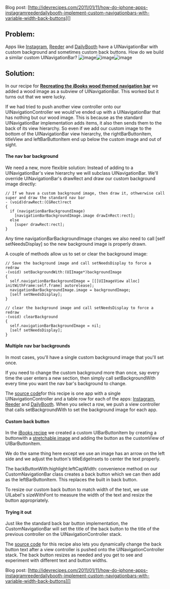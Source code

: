 Blog post: [http://idevrecipes.com/2011/01/11/how-do-iphone-apps-instagramreederdailybooth-implement-custom-navigationbars-with-variable-width-back-buttons][]

## Problem:

Apps like [Instagram][], [Reeder][] and [DailyBooth][] have a
UINavigationBar with custom background and sometimes custom back
buttons. How do we build a similar custom UINavigationBar?
![image][]![image][1]![image][2]
## Solution:

In our recipe for
**[Recreating the iBooks wood themed navigation bar][]** we added a
wood image as a subview of UINavigationBar. This worked but it
turns out that we were lucky.

If we had tried to push another view controller onto our UINavigationController
we would've ended up with a UINavigationBar that has nothing but our wood image.
This is because as the standard UINavigationBar implementation adds items,
it also then sends them to the back of its view hierarchy. So even
if we add our custom image to the bottom of the
UINavigationBar view hierarchy, the rightBarButtonItem, titleView
and leftBarButtonItem end up below the custom image and out of
sight.

#### The nav bar background

We need a new, more flexible solution: Instead of adding to a
UINavigationBar's view hierarchy we will subclass UINavigationBar.
We'll override UINavigationBar's drawRect and draw our custom
background image directly:

    // If we have a custom background image, then draw it, othwerwise call super and draw the standard nav bar
    - (void)drawRect:(CGRect)rect
    {
      if (navigationBarBackgroundImage)
        [navigationBarBackgroundImage.image drawInRect:rect];
      else
        [super drawRect:rect];
    }

Any time navigationBarBackgroundImage changes we also need to call
[self setNeedsDisplay] so the new background image is properly
drawn.

A couple of methods allow us to set or clear the background image:

    // Save the background image and call setNeedsDisplay to force a redraw
    -(void) setBackgroundWith:(UIImage*)backgroundImage
    {
      self.navigationBarBackgroundImage = [[[UIImageView alloc] initWithFrame:self.frame] autorelease];
      navigationBarBackgroundImage.image = backgroundImage;
      [self setNeedsDisplay];
    }

    // clear the background image and call setNeedsDisplay to force a redraw
    -(void) clearBackground
    {
      self.navigationBarBackgroundImage = nil;
      [self setNeedsDisplay];
    }

#### Multiple nav bar backgrounds

In most cases, you'll have a single custom background image that
you'll set once.

If you need to change the custom background more
than once, say every time the user enters a new section, then
simply call setBackgroundWith every time you want the nav bar's
background to change.

The [source code][https://github.com/boctor/idev-recipes/tree/master/CustomBackButton]for this recipe is one app with a single
UINavigationController and a table row for each of the
apps: [Instagram][], [Reeder][] and [DailyBooth][]. When you select a row, we push a view
controller that calls setBackgroundWith to set the background image
for each app.

#### Custom back button

In the [iBooks recipe][Recreating the iBooks wood themed navigation bar] we created a custom
UIBarButtonItem by creating a buttonwith a [stretchable image][] and
adding the button as the customView of UIBarButtonItem.

We do the same thing here except we use an image has an
arrow on the left side and we adjust the button's titleEdgeInsets to center the text properly.

The backButtonWith:highlight:leftCapWidth: convenience method on
our CustomNavigationBar class creates a back button which we can
then add as the leftBarButtonItem. This replaces the built in back
button.

To resize our custom back button to match width of the
text, we use UILabel's sizeWithFont to measure the width of the
text and resize the button appropriately.

#### Trying it out

Just like the standard back bar button implementation,
the CustomNavigationBar will set the title of the back button to
the title of the previous controller on the UINavigationController
stack.

The [source code][] for this recipe also lets you
dynamically change the back button text after a view controller is
pushed onto the UINavigationController stack. The back button
resizes as needed and you get to see and experiment with different
text and button widths.

Blog post: [http://idevrecipes.com/2011/01/11/how-do-iphone-apps-instagramreederdailybooth-implement-custom-navigationbars-with-variable-width-back-buttons][]

  [https://github.com/boctor/idev-recipes/tree/master/CustomBackButton]: https://github.com/boctor/idev-recipes/tree/master/CustomBackButton
  [Instagram]: http://p.appju.mp/389801252&t=i
  [Reeder]: http://p.appju.mp/325502379&t=i
  [DailyBooth]: http://p.appju.mp/381470756&t=i
  [image]: http://idevrecipes.files.wordpress.com/2011/01/instagram.png "Instagram"
  [1]: http://idevrecipes.files.wordpress.com/2011/01/reeder.png "Reeder"
  [2]: http://idevrecipes.files.wordpress.com/2011/01/dailybooth.png "DailyBooth"
  [Recreating the iBooks wood themed navigation bar]: http://idevrecipes.com/2010/12/13/wooduinavigation/
  [stretchable image]: http://idevrecipes.com/2010/12/08/stretchable-images-and-buttons/
  [source code]: https://github.com/boctor/idev-recipes/tree/master/CustomBackButton
